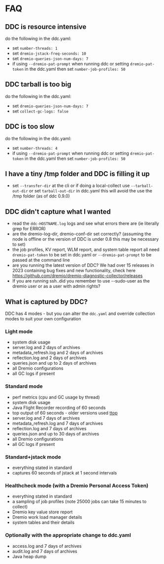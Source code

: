 # FAQ

## DDC is resource intensive

do the following in the ddc.yaml:

* set `number-threads: 1`
* set `dremio-jstack-freq-seconds: 10`
* set `dremio-queries-json-num-days: 7`
* if using `--dremio-pat-prompt` when running ddc or setting `dremio-pat-token` in the ddc.yaml then set `number-job-profiles: 50`

## DDC tarball is too big

do the following in the ddc.yaml:

* set `dremio-queries-json-num-days: 7`
* set `collect-gc-logs: false`

## DDC is too slow

do the following in the ddc.yaml:

* set `number-threads: 4`
* if using `--dremio-pat-prompt` when running ddc or setting `dremio-pat-token` in the ddc.yaml then set `number-job-profiles: 50`

## I have a tiny /tmp folder and DDC is filling it up

* set `--transfer-dir` at the cli or if doing a local-collect use `--tarball-out-dir` or set `tarball-out-dir` in ddc.yaml this will avoid the use the /tmp folder (as of ddc 0.9.0)

## DDC didn't capture what I wanted

* read the `ddc-HOSTNAME.log` logs and see what errors there are (ie literally grep for ERROR)
* are the dremio-log-dir, dremio-conf-dir set correctly? (assuming the node is offline or the version of DDC is under 0.8 this may be necessary to set)
* the job profiles, KV report, WLM report, and system table report all need `dremio-pat-token` to be set in ddc.yaml or `--dremio-pat-prompt` to be passed at the command line
* are you running the latest version of DDC? We had over 15 releases  in 2023 containing bug fixes and new functionality, check here https://github.com/dremio/dremio-diagnostic-collector/releases
* If you are running ssh..did you remember to use --sudo-user as the dremio user or as a user with admin rights?

## What is captured by DDC?

DDC has 4 modes - but you can alter the `ddc.yaml` and override collection modes to suit your own configuration

### Light mode

* system disk usage
* server.log and 2 days of archives
* metadata\_refresh.log and 2 days of archives
* reflection.log and 2 days of archives
* queries.json and up to 2 days of archives
* all Dremio configurations
* all GC logs if present

### Standard mode

* perf metrics (cpu and GC usage by thread)
* system disk usage
* Java Flight Recorder recording of 60 seconds
* top output of 60 seconds - older versions used [ttop](https://github.com/aragozin/jvm-tools/blob/master/sjk-core/docs/TTOP.md)
* server.log and 7 days of archives
* metadata\_refresh.log and 7 days of archives
* reflection.log and 7 days of archives
* queries.json and up to 30 days of archives 
* all Dremio configurations
* all GC logs if present

### Standard+jstack mode

* everything stated in standard
* captures 60 seconds of jstack at 1 second intervals

### Healthcheck mode (with a Dremio Personal Access Token)

* everything stated in standard
* a sampling of job profiles (note 25000 jobs can take 15 minutes to collect)
* Dremio key value store report
* Dremio work load manager details
* system tables and their details

### Optionally with the appropriate change to ddc.yaml

* access.log and 7 days of archives
* audit.log and 7 days of archives
* Java heap dump

